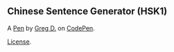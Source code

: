 Chinese Sentence Generator (HSK1)
---------------------------------


A [Pen](http://codepen.io/mosaic-greg1/pen/wWLJON) by [Greg D.](http://codepen.io/mosaic-greg1) on [CodePen](http://codepen.io/).

[License](http://codepen.io/mosaic-greg1/pen/wWLJON/license).